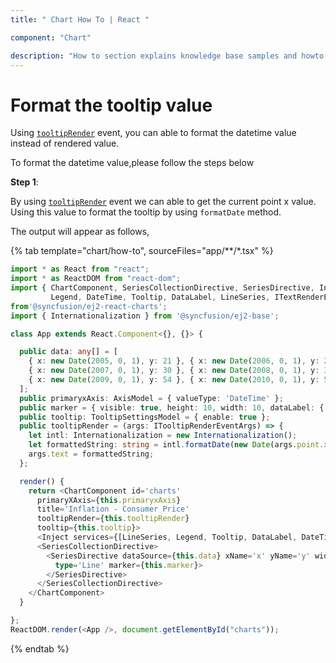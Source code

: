 ```yaml
---
title: " Chart How To | React "

component: "Chart"

description: "How to section explains knowledge base samples and howto access different types properties and events of the chart."
---
```


# Format the tooltip value

Using [`tooltipRender`](../../api/chart/chartModel/#tooltiprender) event, you can able to format the
datetime value instead of rendered value.

To format the datetime value,please follow the steps below

**Step 1**:

By using [`tooltipRender`](../../api/chart/chartModel/#tooltiprender) event we can able to get
the current point x value. Using this value to format the tooltip by using `formatDate` method.

The output will appear as follows,

{% tab template="chart/how-to", sourceFiles="app/**/*.tsx" %}

```typescript
import * as React from "react";
import * as ReactDOM from "react-dom";
import { ChartComponent, SeriesCollectionDirective, SeriesDirective, Inject,
         Legend, DateTime, Tooltip, DataLabel, LineSeries, ITextRenderEventArgs, ITooltipRenderEventArgs,AxisModel,TooltipSettingsModel }
from'@syncfusion/ej2-react-charts';
import { Internationalization } from '@syncfusion/ej2-base';

class App extends React.Component<{}, {}> {

  public data: any[] = [
    { x: new Date(2005, 0, 1), y: 21 }, { x: new Date(2006, 0, 1), y: 24 },
    { x: new Date(2007, 0, 1), y: 30 }, { x: new Date(2008, 0, 1), y: 38 },
    { x: new Date(2009, 0, 1), y: 54 }, { x: new Date(2010, 0, 1), y: 57 },
  ];
  public primaryxAxis: AxisModel = { valueType: 'DateTime' };
  public marker = { visible: true, height: 10, width: 10, dataLabel: { visible: true } };
  public tooltip: TooltipSettingsModel = { enable: true };
  public tooltipRender = (args: ITooltipRenderEventArgs) => {
    let intl: Internationalization = new Internationalization();
    let formattedString: string = intl.formatDate(new Date(args.point.x), { skeleton: 'yMd' });
    args.text = formattedString;
  };

  render() {
    return <ChartComponent id='charts'
      primaryXAxis={this.primaryxAxis}
      title='Inflation - Consumer Price'
      tooltipRender={this.tooltipRender}
      tooltip={this.tooltip}>
      <Inject services={[LineSeries, Legend, Tooltip, DataLabel, DateTime]} />
      <SeriesCollectionDirective>
        <SeriesDirective dataSource={this.data} xName='x' yName='y' width={2} name='Germany'
          type='Line' marker={this.marker}>
        </SeriesDirective>
      </SeriesCollectionDirective>
    </ChartComponent>
  }

};
ReactDOM.render(<App />, document.getElementById("charts"));
```

{% endtab %}
